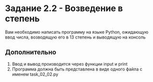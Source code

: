 # Задание 2.2 - Возведение в степень
Вам необходимо написать программу на языке Python, ожидающую ввод числа, возводящую его в 13 степень и выводящую на консоль

## Дополнительно
1. Ввод и вывод производится через функции input и print
2. Программа должна быть представлена в виде одного файла с именем task_02_02.py

